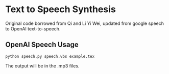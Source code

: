 # Text to Speech Synthesis #

Original code borrowed from Qi and Li Yi Wei, updated from google speech to OpenAI text-to-speech.


## OpenAI Speech Usage ##

```
python speech.py speech.vbs example.tex

```




The output will be in the .mp3 files.